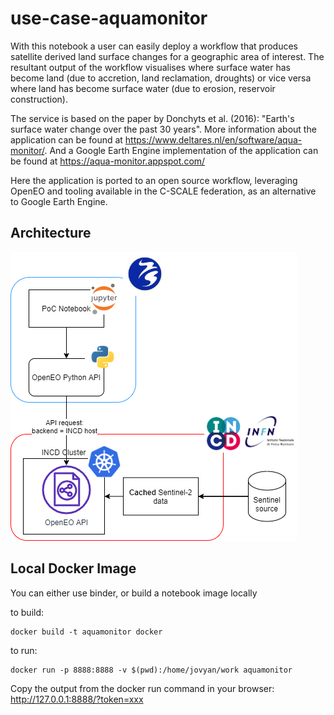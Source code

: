 # use-case-aquamonitor

With this notebook a user can easily deploy a workflow that produces satellite derived land surface changes for a geographic area of interest. The resultant output of the workflow visualises where surface water has become land (due to accretion, land reclamation, droughts) or vice versa where land has become surface water (due to erosion, reservoir construction).

The service is based on the paper by Donchyts et al. (2016): "Earth's surface water change over the past 30 years". More information about the application can be found at https://www.deltares.nl/en/software/aqua-monitor/. And a Google Earth Engine implementation of the application can be found at https://aqua-monitor.appspot.com/

Here the application is ported to an open source workflow, leveraging OpenEO and tooling available in the C-SCALE federation, as an alternative to Google Earth Engine.

## Architecture

![architecture](./img/C_Scale_Aquamonitor.png)

## Local Docker Image
You can either use binder, or build a notebook image locally

to build:
```
docker build -t aquamonitor docker
```

to run:
```
docker run -p 8888:8888 -v $(pwd):/home/jovyan/work aquamonitor
```

Copy the output from the docker run command in your browser:
http://127.0.0.1:8888/?token=xxx
